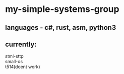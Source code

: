 # my-simple-systems-group
## languages - c#, rust, asm, python3
## currently:
stml-sttp\
small-os\
t514(doent work)
